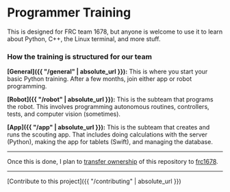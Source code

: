 # Programmer Training

This is designed for FRC team 1678, but anyone is welcome to use it to learn about Python, C++, the Linux terminal, and more stuff.

### How the training is structured for our team
**[General]({{ "/general" | absolute_url }}):** This is where you start your basic Python training. After a few months, join either app or robot programming.

**[Robot]({{ "/robot" | absolute_url }}):** This is the subteam that programs the robot. This involves programming autonomous routines, controllers, tests, and computer vision (sometimes).

**[App]({{ "/app" | absolute_url }}):** This is the subteam that creates and runs the scouting app. That includes doing calculations with the server (Python), making the app for tablets (Swift), and managing the database.

----
Once this is done, I plan to [transfer ownership](https://help.github.com/articles/about-repository-transfers/) of this repository to [frc1678](https://github.com/frc1678).

---
[Contribute to this project]({{ "/contributing" | absolute_url }})
